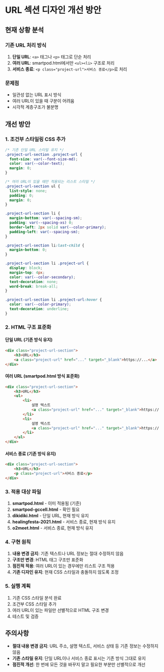 # URL 섹션 디자인 개선 방안

## 현재 상황 분석

### 기존 URL 처리 방식
1. **단일 URL**: `<a>` 태그나 `<p>` 태그로 단순 처리
2. **여러 URL**: smartpod.html에서만 `<ul><li>` 구조로 처리
3. **서비스 종료**: `<p class="project-url">서비스 종료</p>`로 처리

### 문제점
- 일관성 없는 URL 표시 방식
- 여러 URL이 있을 때 구분이 어려움
- 시각적 계층구조가 불분명

## 개선 방안

### 1. 조건부 스타일링 CSS 추가

```css
/* 기존 단일 URL 스타일 유지 */
.project-url-section .project-url {
  font-size: var(--font-size-md);
  color: var(--color-text);
  margin: 0;
}

/* 여러 URL이 있을 때만 적용되는 리스트 스타일 */
.project-url-section ul {
  list-style: none;
  padding: 0;
  margin: 0;
}

.project-url-section li {
  margin-bottom: var(--spacing-sm);
  padding: var(--spacing-xs) 0;
  border-left: 2px solid var(--color-primary);
  padding-left: var(--spacing-sm);
}

.project-url-section li:last-child {
  margin-bottom: 0;
}

.project-url-section li .project-url {
  display: block;
  margin-top: 4px;
  color: var(--color-secondary);
  text-decoration: none;
  word-break: break-all;
}

.project-url-section li .project-url:hover {
  color: var(--color-primary);
  text-decoration: underline;
}
```

### 2. HTML 구조 표준화

#### 단일 URL (기존 방식 유지)
```html
<div class="project-url-section">
    <h3>URL</h3>
    <a class="project-url" href="..." target="_blank">https://...</a>
</div>
```

#### 여러 URL (smartpod.html 방식 표준화)
```html
<div class="project-url-section">
    <h3>URL</h3>
    <ul>
        <li>
            설명 텍스트
            <a class="project-url" href="..." target="_blank">https://...</a>
        </li>
        <li>
            설명 텍스트
            <a class="project-url" href="..." target="_blank">https://...</a>
        </li>
    </ul>
</div>
```

#### 서비스 종료 (기존 방식 유지)
```html
<div class="project-url-section">
    <h3>URL</h3>
    <p class="project-url">서비스 종료</p>
</div>
```

### 3. 적용 대상 파일

1. **smartpod.html** - 이미 적용됨 (기준)
2. **smartpod-gccell.html** - 확인 필요
3. **dikidiki.html** - 단일 URL, 현재 방식 유지
4. **healingfesta-2021.html** - 서비스 종료, 현재 방식 유지  
5. **o2meet.html** - 서비스 종료, 현재 방식 유지

### 4. 구현 원칙

1. **내용 변경 금지**: 기존 텍스트나 URL 정보는 절대 수정하지 않음
2. **구조만 변경**: HTML 태그 구조만 표준화
3. **점진적 적용**: 여러 URL이 있는 경우에만 리스트 구조 적용
4. **기존 디자인 유지**: 현재 CSS 스타일과 충돌하지 않도록 조정

### 5. 실행 계획

1. 기존 CSS 스타일 분석 완료
2. 조건부 CSS 스타일 추가
3. 여러 URL이 있는 파일만 선별적으로 HTML 구조 변경
4. 테스트 및 검증

## 주의사항

- **절대 내용 변경 금지**: URL 주소, 설명 텍스트, 서비스 상태 등 기존 정보는 수정하지 않음
- **기존 스타일 유지**: 단일 URL이나 서비스 종료 표시는 기존 방식 그대로 유지
- **점진적 개선**: 한 번에 모든 것을 바꾸지 말고 필요한 부분만 선별적으로 개선